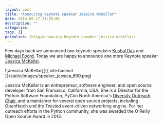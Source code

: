 ```yaml
---
layout: post
title: "Annoucing keynote speaker Jessica McKellar"
date: 2014-06-17 21:25:09
description: ""
categories:
tags: []
permalink: /blog/annoucing-keynote-speaker-jessica-mckellar/
---
```

Few days back we announced two keynote speakers [Kushal Das](http://kushaldas.in/aboutme.html) and [Michael Foord](http://www.voidspace.org.uk/). Today we are happy to announce one more Keynote speaker [Jessica McKellar](http://jesstess.com).

![Jessica McKellar]({{ site.baseurl }}/static/images/speaker_jessica_600.png)

Jessica McKellar is an entrepreneur, software engineer, and open
source developer from San Francisco, California, USA. She is a Director
for the Python Software Foundation, PyCon North America's [Diversity
Outreach Chair](https://twitter.com/jessicamckellar/status/413009020522221568), and a maintainer for several open source projects,
including OpenHatch and the Twisted event-driven networking engine. For
her outreach efforts in the Python community, she was awarded the
O'Reilly Open Source Award in 2013.
